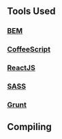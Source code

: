 ## Tools Used
### [BEM](https://en.bem.info/)
### [CoffeeScript](http://coffeescript.org/)
### [ReactJS](http://facebook.github.io/react/)
### [SASS](http://sass-lang.com/)
### [Grunt](http://gruntjs.com/)

## Compiling
